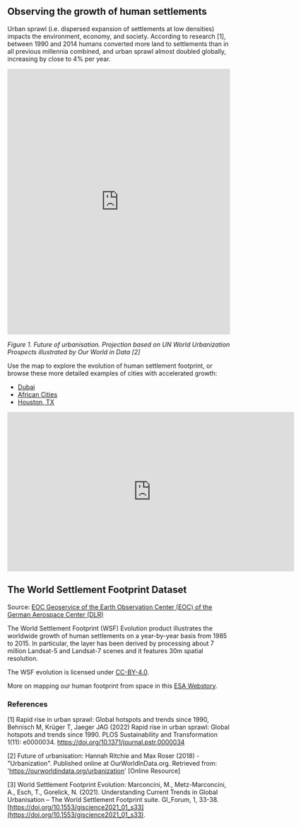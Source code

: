## Observing the growth of human settlements

Urban sprawl (i.e. dispersed expansion of settlements at low densities) impacts the environment, economy, and society. According to research [1], between 1990 and 2014 humans converted more land to settlements than in all previous millennia combined, and urban sprawl almost doubled globally, increasing by close to 4% per year. 

<iframe src="https://ourworldindata.org/grapher/urban-population-share-2050?time=2050" loading="lazy" style="width: 100%; height: 600px; border: 0px none;"></iframe>

*Figure 1. Future of urbanisation. Projection based on UN World Urbanization Prospects illustrated by Our World in Data [2]*

Use the map to explore the evolution of human settlement footprint, or browse these more detailed examples of cities with accelerated growth:

- [Dubai](https://race.esa.int/story?id=20be51fd9440de3e&page=1)
- [African Cities](https://race.esa.int/story?id=029a56ddc8dba75d&page=1)
- [Houston, TX](https://race.esa.int/story?id=2ee03160f7f9122e&page=1)

<iframe width="649" height="360" src="https://www.youtube.com/embed/Pfyxc3eAFg0?rel=0" frameborder="0" allow="encrypted-media" allowfullscreen></iframe>

## The World Settlement Footprint Dataset

Source: [EOC Geoservice of the Earth Observation Center (EOC) of the German Aerospace Center (DLR) ](https://geoservice.dlr.de/web/maps/eoc:wsf2019)

The World Settlement Footprint (WSF) Evolution product illustrates the worldwide growth of human settlements on a year-by-year basis from 1985 to 2015.
In particular, the layer has been derived by processing about 7 million Landsat-5 and Landsat-7 scenes and it features 30m spatial resolution.

The WSF evolution is licensed under [CC-BY-4.0](https://creativecommons.org/licenses/by-nc/4.0/).

More on mapping our human footprint from space in this [ESA Webstory](https://www.esa.int/Applications/Observing_the_Earth/Mapping_our_human_footprint_from_space).


### References

[1] Rapid rise in urban sprawl: Global hotspots and trends since 1990, Behnisch M, Krüger T, Jaeger JAG (2022) Rapid rise in urban sprawl: Global hotspots and trends since 1990. PLOS Sustainability and Transformation 1(11): e0000034. https://doi.org/10.1371/journal.pstr.0000034

[2] Future of urbanisation: Hannah Ritchie and Max Roser (2018) - "Urbanization". Published online at OurWorldInData.org. Retrieved from: 'https://ourworldindata.org/urbanization' [Online Resource]

[3] World Settlement Footprint Evolution: Marconcini, M., Metz-Marconcini, A., Esch, T., Gorelick, N. (2021). Understanding Current Trends in Global Urbanisation – The World Settlement Footprint suite. GI_Forum, 1, 33-38. [https://doi.org/10.1553/giscience2021_01_s33](https://doi.org/10.1553/giscience2021_01_s33).
